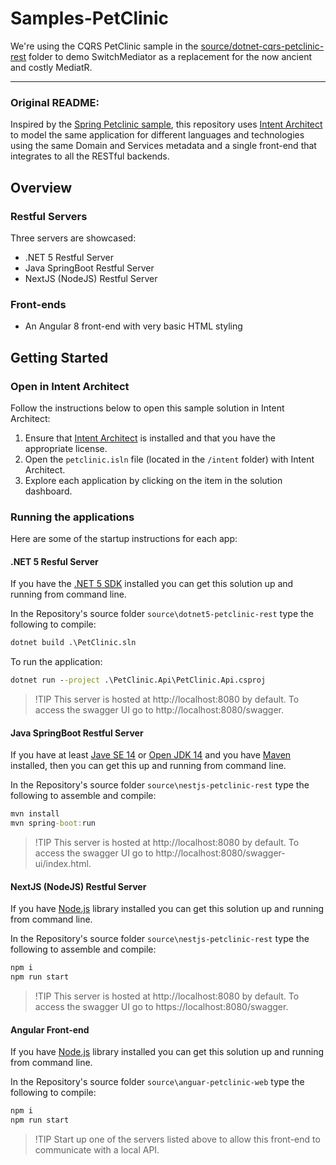 # Samples-PetClinic

We're using the CQRS PetClinic sample in the [source/dotnet-cqrs-petclinic-rest](source/dotnet-cqrs-petclinic-rest) folder to demo SwitchMediator as a replacement for the now ancient and costly MediatR.

---

### Original README:

Inspired by the [Spring Petclinic sample](https://projects.spring.io/spring-petclinic/), this repository uses [Intent Architect](https://intentarchitect.com) to model the same application for different languages and technologies using the same Domain and Services metadata and a single front-end that integrates to all the RESTful backends.

## Overview

### Restful Servers
Three servers are showcased:
 - .NET 5 Restful Server
 - Java SpringBoot Restful Server
 - NextJS (NodeJS) Restful Server

### Front-ends
 - An Angular 8 front-end with very basic HTML styling

## Getting Started

### Open in Intent Architect
Follow the instructions below to open this sample solution in Intent Architect:
 1. Ensure that [Intent Architect](https://intentarchitect.com) is installed and that you have the appropriate license.
 2. Open the `petclinic.isln` file (located in the `/intent` folder) with Intent Architect.
 3. Explore each application by clicking on the item in the solution dashboard.

### Running the applications

Here are some of the startup instructions for each app:

#### .NET 5 Resful Server

If you have the [.NET 5 SDK](https://dotnet.microsoft.com/download/dotnet/5.0) installed you can get this solution up and running from command line.

In the Repository's source folder `source\dotnet5-petclinic-rest` type the following to compile:
```cmd
dotnet build .\PetClinic.sln
```

To run the application:
```cmd
dotnet run --project .\PetClinic.Api\PetClinic.Api.csproj
```
>!TIP
This server is hosted at http://localhost:8080 by default. To access the swagger UI go to http://localhost:8080/swagger.

#### Java SpringBoot Restful Server

If you have at least [Jave SE 14](https://www.oracle.com/za/java/technologies/javase/jdk14-archive-downloads.html) or [Open JDK 14](https://jdk.java.net/java-se-ri/14) and you have [Maven](https://maven.apache.org/install.html) installed, then you can get this up and running from command line.

In the Repository's source folder `source\nestjs-petclinic-rest` type the following to assemble and compile:
```cmd
mvn install
mvn spring-boot:run
```
>!TIP
This server is hosted at http://localhost:8080 by default. To access the swagger UI go to http://localhost:8080/swagger-ui/index.html.

#### NextJS (NodeJS) Restful Server

If you have [Node.js](https://nodejs.org/en/) library installed you can get this solution up and running from command line.

In the Repository's source folder `source\nestjs-petclinic-rest` type the following to assemble and compile:
```cmd
npm i
npm run start
```
>!TIP
This server is hosted at http://localhost:8080 by default. To access the swagger UI go to https://localhost:8080/swagger.

#### Angular Front-end

If you have [Node.js](https://nodejs.org/en/) library installed you can get this solution up and running from command line.

In the Repository's source folder `source\anguar-petclinic-web` type the following to compile:
```cmd
npm i
npm run start
```
>!TIP
Start up one of the servers listed above to allow this front-end to communicate with a local API.